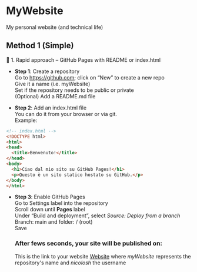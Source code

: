 # MyWebsite
My personal website (and technical life)

## Method 1 (Simple)
🔹 1. Rapid approach – GitHub Pages with README or index.html
 - **Step 1**: Create a repository  
   Go to https://github.com;  click on “New” to create a new repo  
   Give it a name (i.e. myWebsite)  
   Set if the repository needs to be public or private  
   (Optional) Add a README.md file  

 - **Step 2**: Add an index.html file  
   You can do it from your browser or via git.  
   Example:
   
```html
<!-- index.html -->
<!DOCTYPE html>
<html>
<head>
  <title>Benvenuto!</title>
</head>
<body>
  <h1>Ciao dal mio sito su GitHub Pages!</h1>
  <p>Questo è un sito statico hostato su GitHub.</p>
</body>
</html>
```

 - **Step 3**: Enable GitHub Pages  
    Go to Settings label into the repository  
    Scroll down until **Pages** label  
    Under “Build and deployment”, select *Source: Deploy from a branch*  
    Branch: main and folder: / (root)  
    Save  

    ### After fews seconds, your site will be published on:  
    This is the link to your website [Website](https://nicolosh.github.io/MyWebsite) where *myWebsite* represents the repository's name and *nicolosh* the username 


